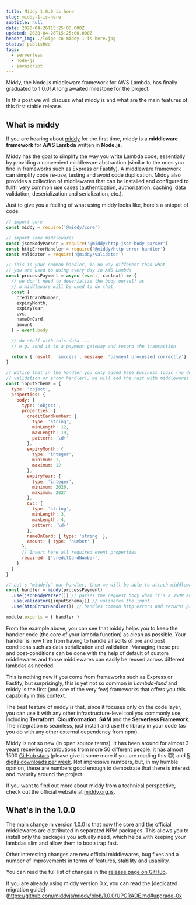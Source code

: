 ```yaml
---
title: Middy 1.0.0 is here
slug: middy-1-is-here
subtitle: null
date: 2020-04-26T15:25:00.000Z
updated: 2020-04-26T15:25:00.000Z
header_img: ./loige-co-middy-1-is-here.jpg
status: published
tags:
  - serverless
  - node-js
  - javascript
---
```


Middy, the Node.js middleware framework for AWS Lambda, has finally graduated to 1.0.0! A long awaited milestone for the project.

In this post we will discuss what middy is and what are the main features of this first stable release.


## What is middy

If you are hearing about [middy](https://middy.js.org) for the first time, middy is a **middleware framework** for **AWS Lambda** written in **Node.js**.

Middy has the goal to simplify the way you write Lambda code, essentially by providing a convenient middleware abstraction (similar to the ones you find in frameworks such as Express or Fastify). A middleware framework can simplify code re-use, testing and avoid code duplication. Middy also provides a collection of middlewares that can be installed and configured to fullfil very common use cases (authentication, authorization, caching, data validation, deserialization and serialization, etc.).

Just to give you a feeling of what using middy looks like, here's a snippet of code:

```javascript
// import core
const middy = require('@middy/core')

// import some middlewares
const jsonBodyParser = require('@middy/http-json-body-parser')
const httpErrorHandler = require('@middy/http-error-handler')
const validator = require('@middy/validator')

// This is your common handler, in no way different than what 
// you are used to doing every day in AWS Lambda
const processPayment = async (event, context) => {
  // we don't need to deserialize the body ourself as 
  // a middleware will be used to do that
  const {
    creditCardNumber,
    expiryMonth,
    expiryYear,
    cvc,
    nameOnCard,
    amount
  } = event.body

  // do stuff with this data ...
  // e.g. send it to a payment gateway and record the transaction

  return { result: 'success', message: 'payment processed correctly'}
}

// Notice that in the handler you only added base business logic (no deserilization,
// validation or error handler), we will add the rest with middlewares
const inputSchema = {
  type: 'object',
  properties: {
    body: {
      type: 'object',
      properties: {
        creditCardNumber: {
          type: 'string',
          minLength: 12,
          maxLength: 19,
          pattern: '\d+'
        },
        expiryMonth: {
          type: 'integer',
          minimum: 1,
          maximum: 12
        },
        expiryYear: {
          type: 'integer',
          minimum: 2020,
          maximum: 2027
        },
        cvc: {
          type: 'string',
          minLength: 3,
          maxLength: 4,
          pattern: '\d+'
        },
        nameOnCard: { type: 'string' },
        amount: { type: 'number' }
      },
      // Insert here all required event properties
      required: ['creditCardNumber']
    }
  }
}

// Let's "middyfy" our handler, then we will be able to attach middlewares to it
const handler = middy(processPayment)
  .use(jsonBodyParser()) // parses the request body when it's a JSON and converts it to an object
  .use(validator({inputSchema})) // validates the input
  .use(httpErrorHandler()) // handles common http errors and returns proper responses

module.exports = { handler }
```

From the example above, you can see that middy helps you to keep the handler code (the core of your lambda function) as clean as possible. Your handler is now free from having to handle all sorts of pre and post conditions such as data serialization and validation. Managing these pre and post-conditions can be done with the help of default of custom middlewares and those middlewares can easily be reused across different lambdas as needed.

This is nothing new if you come from frameworks such as Express or Fastify, but surprisingly, this is yet not so common in *Lambda-land* and middy is the first (and one of the very few) frameworks that offers you this capability in this context.

The best feature of middy is that, since it focuses only on the code layer, you can use it with any other infrastructure-level tool you commonly use, including **Terraform**, **Cloudformation**, **SAM** and the **Serverless Framework**. The integration is seamless, just install and use the library in your code (as you do with any other external dependency from npm).

Middy is not so new (in open source terms). It has been around for almost 3 years receiving contributions from more 50 different people, it has almost 1500 [GitHub stars](https://github.com/middyjs/middy/stargazers) (please give it some more if you are reading this 😇) and [5 digits downloads per week](https://www.npmjs.com/package/@middy/core). Not impressive numbers, but, in my humble opinion, these are numbers good enough to demostrate that there is interest and maturity around the project.

If you want to find out more about middy from a technical perspective, check out the official website at [middy.org.js](https://middy.js.org/).


## What's in the 1.0.0

The main change in version 1.0.0 is that now the core and the official middlewares are distributed in separated NPM packages. This allows you to install only the packages you actually need, which helps with keeping your lambdas slim and allow them to bootstrap fast.

Other interesting changes are new official middlewares, bug fixes and a number of improvements in terms of features, stability and usability.

You can read the full list of changes in the [release page on GitHub](https://github.com/middyjs/middy/releases/tag/1.0.0).

If you are already using middy version 0.x, you can read the [dedicated migration guide](https://github.com/middyjs/middy/blob/1.0.0/UPGRADE.md#upgrade-0x